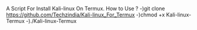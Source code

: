 A Script For Install Kali-linux On Termux. 
How to Use ? 
-)git clone https://github.com/Techzindia/Kali-linux_For_Termux
-)chmod +x Kali-linux-Termux
-)./Kali-linux-Termux 

